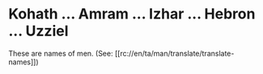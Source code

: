 # Kohath ... Amram ... Izhar ... Hebron ... Uzziel

These are names of men. (See: [[rc://en/ta/man/translate/translate-names]])


